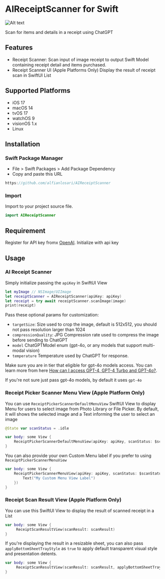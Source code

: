 # AIReceiptScanner for Swift

![Alt text](https://i.ibb.co.com/Gn4pj1F/Screenshot-2024-06-29-at-14-14-24.png "image")

Scan for items and details in a receipt using ChatGPT

## Features
- Receipt Scanner: Scan input of image receipt to output Swift Model containing receipt detail and items purchased.
- Receipt Scanner UI (Apple Platforms Only) Display the result of receipt scan in SwiftUI List

## Supported Platforms
- iOS 17
- macOS 14
- tvOS 17
- watchOS 9
- visionOS 1.x
- Linux

## Installation

### Swift Package Manager
- File > Swift Packages > Add Package Dependency
- Copy and paste this URL

```swift
https://github.com/alfianlosari/AIReceiptScanner
```

### Import
Import to your project source file.

```swift
import AIReceiptScanner
```

## Requirement

Register for API key fromx [OpenAI](https://openai.com/api). Initialize with api key

## Usage

### AI Receipt Scanner

Simply initialize passing the `apiKey` in SwiftUI View

```swift
let myImage // NSImage/UIImage
let receiptScanner = AIReceiptScanner(apiKey: apiKey)
let receipt = try await receiptScanner.scanImage(image)
print(receipt)
```

Pass these optional params for customization:
- `targetSize`: Size used to crop the image, default is 512x512, you should not pass resolution larger than 1024
- `compressionQuality`: JPG Compression rate used to compress the image before sending to ChatGPT
- `model` ChatGPTModel enum (gpt-4o, or any models that support multi-modal vision)
- `temperature` Temperature used by ChatGPT for response.


Make sure you are in tier that eligible for gpt-4o models access. You can learn more from here [How can I access GPT-4, GPT-4 Turbo and GPT-4o?](https://help.openai.com/en/articles/7102672-how-can-i-access-gpt-4-gpt-4-turbo-and-gpt-4o). 

If you're not sure just pass gpt-4o models, by default it uses `gpt-4o`

### Receipt Picker Scanner Menu View (Apple Platform Only)

You can use `ReceiptPickerScannerDefaultMenuView` SwiftUI View to display Menu for users to select image from Photo Library or File Picker. By default, it will shows the selected image and a Text informing the user to select an image 

```swift
@State var scanStatus = .idle

var body: some View {
    ReceiptPickerScannerDefaultMenuView(apiKey: apiKey, scanStatus: $scanStatus)
}
```

You can also provide your own Custom Menu label if you prefer to using `ReceiptPickerScannerMenuView`
```swift
var body: some View {
    ReceiptPickerScannerMenuView(apiKey: apiKey, scanStatus: $scanStatus, label: {
        Text("My Custom Menu View Label")
    })
}
```

### Receipt Scan Result View (Apple Platform Only)

You can use this SwiftUI View to display the result of scanned receipt in a List

```swift
var body: some View {
     ReceiptScanResultView(scanResult: scanResult)
}
```

If you're displaying the result in a resizable sheet, you can also pass `applyBottomSheetTrayStyle` as `true` to apply default transparent visual style and presentation detents.
```swift
var body: some View {
     ReceiptScanResultView(scanResult: scanResult, applyBottomSheetTrayStyle: true)
}
```
